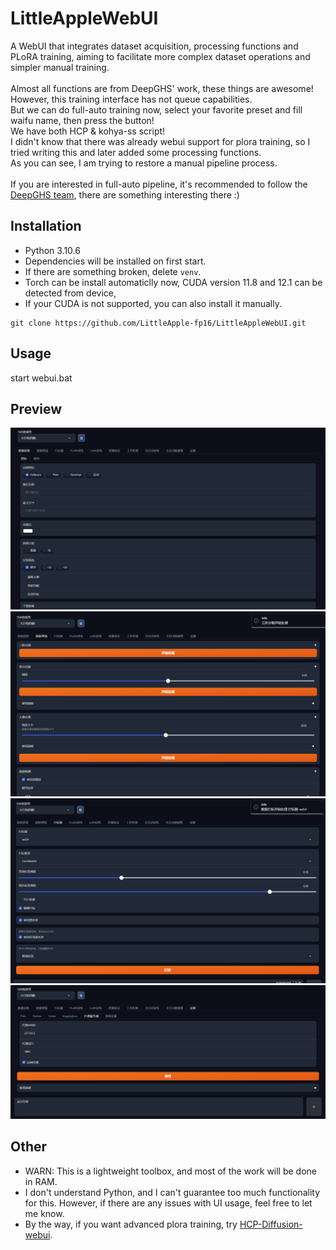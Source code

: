 # LittleAppleWebUI

A WebUI that integrates dataset acquisition, processing functions and PLoRA training, aiming to 
facilitate more complex dataset operations and simpler manual training.
<br><br>
Almost all functions are from DeepGHS' work, these things are awesome! However, this training interface has not queue capabilities.<br>
But we can do full-auto training now, select your favorite preset and fill waifu name, then press the button!<br>
We have both HCP & kohya-ss script!
<br>
I didn't know that there was already webui support for plora training, so I tried writing this and later added some processing functions. <br>As you can see, I am trying to restore a manual pipeline process.
<br><br>
If you are interested in full-auto pipeline, it's recommended to follow the [DeepGHS team](https://github.com/deepghs), 
there are something interesting there :)

## Installation
* Python 3.10.6
* Dependencies will be installed on first start.
* If there are something broken, delete `venv`.
* Torch can be install automaticlly now, CUDA version 11.8 and 12.1 can be detected from device,
* If your CUDA is not supported, you can also install it manually.
```shell
git clone https://github.com/LittleApple-fp16/LittleAppleWebUI.git
```
## Usage
start webui.bat

## Preview
![waifuc](https://github.com/LittleApple-fp16/LittleAppleWebUI/blob/master/markdown_res/preview1.svg)
![imgutils](https://github.com/LittleApple-fp16/LittleAppleWebUI/blob/master/markdown_res/preview2.svg)
![tagger](https://github.com/LittleApple-fp16/LittleAppleWebUI/blob/master/markdown_res/preview3.svg)
![settings](https://github.com/LittleApple-fp16/LittleAppleWebUI/blob/master/markdown_res/preview4.svg)

## Other
* WARN: This is a lightweight toolbox, and most of the work will be done in RAM.
* I don't understand Python, and I can't guarantee too much functionality for this. However, if there are any issues with UI usage, feel free to let me know.
* By the way, if you want advanced plora training, try [HCP-Diffusion-webui](https://github.com/7eu7d7/HCP-Diffusion-webui).
